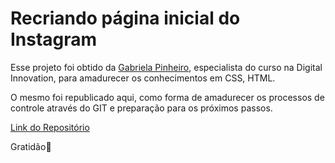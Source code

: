 # Recriando página inicial do Instagram

Esse projeto foi obtido da [Gabriela Pinheiro](https://www.linkedin.com/in/gabrielapinheiro129/), especialista do curso na Digital Innovation, para amadurecer os conhecimentos em CSS, HTML.

O mesmo foi republicado aqui, como forma de amadurecer os processos de controle através do GIT e preparação para os próximos passos.

[Link do Repositório](https://github.com/SpruceGabriela/instagram-dio)

Gratidão:rocket:

## 
